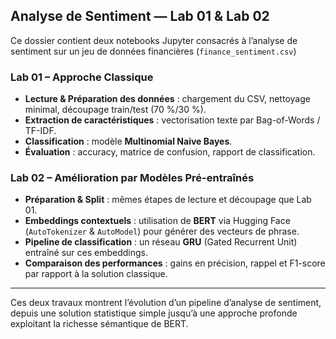 ## Analyse de Sentiment — Lab 01 & Lab 02

Ce dossier contient deux notebooks Jupyter consacrés à l’analyse de sentiment sur un jeu de données financières (`finance_sentiment.csv`)

### Lab 01 – Approche Classique
- **Lecture & Préparation des données** : chargement du CSV, nettoyage minimal, découpage train/test (70 %/30 %).
- **Extraction de caractéristiques** : vectorisation texte par Bag-of-Words / TF-IDF.
- **Classification** : modèle **Multinomial Naive Bayes**.
- **Évaluation** : accuracy, matrice de confusion, rapport de classification.

### Lab 02 – Amélioration par Modèles Pré-entraînés
- **Préparation & Split** : mêmes étapes de lecture et découpage que Lab 01.
- **Embeddings contextuels** : utilisation de **BERT** via Hugging Face (`AutoTokenizer` & `AutoModel`) pour générer des vecteurs de phrase.
- **Pipeline de classification** : un réseau **GRU** (Gated Recurrent Unit) entraîné sur ces embeddings.
- **Comparaison des performances** : gains en précision, rappel et F1-score par rapport à la solution classique.

---

Ces deux travaux montrent l’évolution d’un pipeline d’analyse de sentiment, depuis une solution statistique simple jusqu’à une approche profonde exploitant la richesse sémantique de BERT.  
